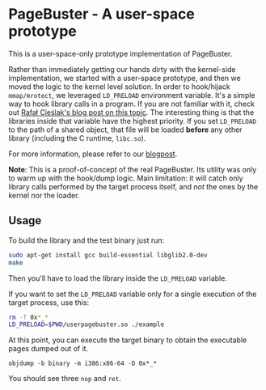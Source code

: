 # PageBuster - A user-space prototype

This is a user-space-only prototype implementation of PageBuster.

Rather than immediately getting our hands dirty with the kernel-side implementation, we started with a user-space prototype, and then we moved the logic to the kernel level solution.
In order to hook/hijack `mmap/mrotect`, we leveraged `LD_PRELOAD` environment variable. It's a simple way to hook library calls in a program. If you are not familiar with it, check out [
Rafał Cieślak's blog post on this topic](https://rafalcieslak.wordpress.com/2013/04/02/dynamic-linker-tricks-using-ld_preload-to-cheat-inject-features-and-investigate-programs/).
The interesting thing is that the libraries inside that variable have the highest priority. If you set `LD_PRELOAD` to the path of a shared object, that file will be loaded **before** any other library (including the C runtime, `libc.so`).

For more information, please refer to our [blogpost](https://rev.ng/blog/dump/post.html).

**Note**: This is a proof-of-concept of the real PageBuster. Its utility was only to warm up with the hook/dump logic. Main limitation: it will catch only library calls performed by the target process itself, and _not_ the ones by the kernel nor the loader.

Usage
-----

To build the library and the test binary just run:

```sh
sudo apt-get install gcc build-essential libglib2.0-dev
make
```

Then you'll have to load the library inside the `LD_PRELOAD` variable.

If you want to set the `LD_PRELOAD` variable only for a single execution of the target process, use this:

```sh
rm -f 0x*_*
LD_PRELOAD=$PWD/userpagebuster.so ./example
```

At this point, you can execute the target binary to obtain the executable pages dumped out of it.

```
objdump -b binary -m i386:x86-64 -D 0x*_*
```

You should see three `nop` and `ret`.
